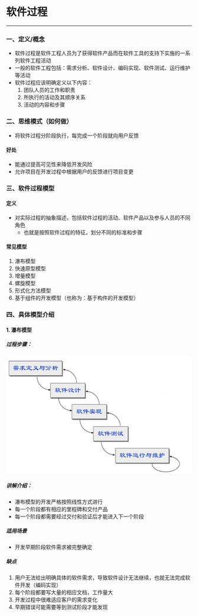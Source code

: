 # 软件过程

---

### 一、定义/概念

- 软件过程是软件工程人员为了获得软件产品而在软件工具的支持下实施的一系列软件工程活动
- 一般的软件工程包括：需求分析、软件设计、编码实现、软件测试、运行维护等活动
- 软件过程应该明确定义以下内容：
	1. 团队人员的工作和职责
	2. 所执行的活动及其顺序关系
	3. 活动的内容和步骤

### 二、思维模式（如何做）

- 将软件过程分阶段执行，每完成一个阶段就向用户反馈
#### 好处

- 能通过提高可见性来降低开发风险
- 允许项目在开发过程中根据用户的反馈进行项目变更

### 三、软件过程模型
#### 定义

- 对实际过程的抽象描述，包括软件过程的活动、软件产品以及参与人员的不同角色
	- 也就是按照软件过程的特征，划分不同的标准和步骤

#### 常见模型

1. 瀑布模型
2. 快速原型模型
3. 增量模型
4. 螺旋模型
5. 形式化方法模型
6. 基于组件的开发模型（也称为：基于构件的开发模型）

### 四、具体模型介绍

#### 1. 瀑布模型
##### 过程步骤：
![](assets/Pasted%20image%2020241124144558.png)

##### 讲解介绍：

- 瀑布模型的开发严格按照线性方式进行
- 每一个阶段都有相应的里程碑和交付产品
- 每一个阶段都需要经过交付和验证后才能进入下一个阶段

##### 适用场景

- 开发早期阶段软件需求被完整确定

##### 缺点

1. 用户无法给出明确具体的软件需求，导致软件设计无法继续，也就无法完成软件开发（编码实现）
2. 每个阶段都要写大量的相应文档，工作量大
3. 开发过程中很难适应客户的需求变化
4. 早期错误可能需要等到测试阶段才能发现